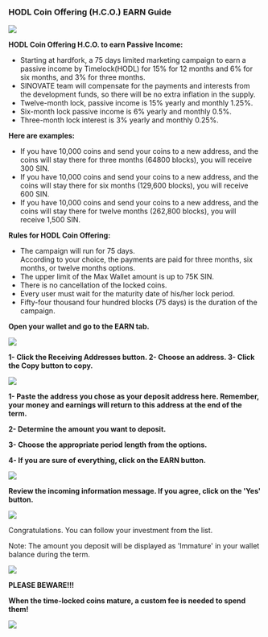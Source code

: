 
### HODL Coin Offering (H.C.O.) EARN Guide
![](https://cdn-images-1.medium.com/max/800/0*FRdWJHhD-pviHl0y.png)

**HODL Coin Offering H.C.O. to earn Passive Income:**  
- Starting at hardfork, a 75 days limited marketing campaign to earn a passive income by Timelock(HODL) for 15% for 12 months and 6% for six months, and 3% for three months.  
- SINOVATE team will compensate for the payments and interests from the development funds, so there will be no extra inflation in the supply.  
- Twelve-month lock, passive income is 15% yearly and monthly 1.25%.  
- Six-month lock passive income is 6% yearly and monthly 0.5%.  
- Three-month lock interest is 3% yearly and monthly 0.25%.

**Here are examples:**  
- If you have 10,000 coins and send your coins to a new address, and the coins will stay there for three months (64800 blocks), you will receive 300 SIN.  
- If you have 10,000 coins and send your coins to a new address, and the coins will stay there for six months (129,600 blocks), you will receive 600 SIN.  
- If you have 10,000 coins and send your coins to a new address, and the coins will stay there for twelve months (262,800 blocks), you will receive 1,500 SIN.

**Rules for HODL Coin Offering:**  
- The campaign will run for 75 days.  
According to your choice, the payments are paid for three months, six months, or twelve months options.  
- The upper limit of the Max Wallet amount is up to 75K SIN.  
- There is no cancellation of the locked coins.  
- Every user must wait for the maturity date of his/her lock period.  
- Fifty-four thousand four hundred blocks (75 days) is the duration of the campaign.

  
  
  
  
**Open your wallet and go to the EARN tab.**

  

![](https://lh5.googleusercontent.com/5kN7o7o1bd6Ep25voZL8q7IKohZsFDwbQKK5dkMVaaWFTuTcSWAGud5LgREFpsBbHTRhKN86NQUWXu1Osk8Qt6sHodZN-E95m7cp-276PiAMEizLQlhc1rgUBm0-IQN7sUwnXg11)

  
  
  
  
  
  
  
  
  
  
  
  
  
  

**1- Click the Receiving Addresses button.
2- Choose an address.
3- Click the Copy button to copy.**

  
  
  

![](https://lh4.googleusercontent.com/BN35MZqsgovEYuvcHxWWwkKf2uaJKyWTKnDG8EPhkka2rO7klQP2HLUiN_azyMIp9UkYJrIKrACTIgfSvc5WsSI5MnDWOhjpTkQw08rbWgA1tPiFCNBpB4SbJY_RPM1eYeEewct6)

  
  
  
  
  
  
  
  
  
  
  
  
  
  
  
  
  
  
  
  
  

**1- Paste the address you chose as your deposit address here. Remember, your money and earnings will return to this address at the end of the term.**

  

**2- Determine the amount you want to deposit.**

  

**3- Choose the appropriate period length from the options.**

  

**4- If you are sure of everything, click on the EARN button.**

  
  
  

![](https://lh4.googleusercontent.com/-vYPWtpA3a_jBl6kalQ5zLTie7Hz9spFfkJm336b8uP15vsvh0vFaB0qtS3TOXFJG9gVOvs8DoKoinVgWK9Ylp2VccXKXx_wPoglRoFeHM7XGzztJl5vqC-K9DwT0D2tivi0EKuv)

  
  
  
  
  
  
  
  
  
  
  
  
  
  
  

**Review the incoming information message. If you agree, click on the 'Yes' button.**

  

![](https://lh4.googleusercontent.com/VWGpNm6e-EQZHNQlrCmxMzjjya84UKSi3K2TEfkPNOpjOJCsQkAIyTX6k8B6BP9V-23czlv29oxHkrPEsWYWJRmUTSTHyDTATj9-5UBEyOmveci_DmuIVLmkbTt53X-X_2k_xlL4)

  
  
  
  
  
  
  
  
  
  
  
  
  
  
  
  
  
  
  
  
  
  
  
  
  
  
  

Congratulations. You can follow your investment from the list.

  

Note: The amount you deposit will be displayed as 'Immature' in your wallet balance during the term.

  

![](https://lh5.googleusercontent.com/jEieWVxVOr6hGdCop6pNtOmDUURhUyaGRKDXh4DC5-zQy1pU-RHyW7BcUwYTd7dwRN5nbXN-j6PqJiZEOyQqHwd2G6MBnVfc93nC74IqHt5LAqJQrEeFWdEjZpwT7CNBIS6TLXod)

  

**PLEASE BEWARE!!!**

**When the time-locked coins mature, a custom fee is needed to spend them!**

![](https://lh4.googleusercontent.com/lgBYIVH3CGq7ZUGJ8rDRJ5jIsOEt-N8EIqUJzqJrstioQlEdEaBlz9ontOJ_7qigqrtzmm_HcfPBUCLy3aT6-InZZco4yheQfouk0SRd2j1PXdz5dU1iSW_UtMe3-ntlSstvcZg6)
